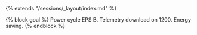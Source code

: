 {% extends "/sessions/_layout/index.md" %}

{% block goal %}
Power cycle EPS B. Telemetry download on 1200. Energy saving.
{% endblock %}
